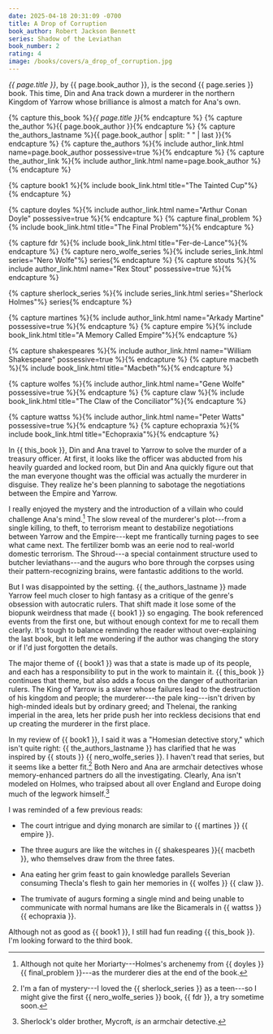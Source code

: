 ```yaml
---
date: 2025-04-18 20:31:09 -0700
title: A Drop of Corruption
book_author: Robert Jackson Bennett
series: Shadow of the Leviathan
book_number: 2
rating: 4
image: /books/covers/a_drop_of_corruption.jpg
---
```


<cite class="book-title">{{ page.title }}</cite>, by <span
class="author-name">{{ page.book_author }}</span>, is the second <span
class="book-series">{{ page.series }}</span> book. This time, Din and Ana
track down a murderer in the northern Kingdom of Yarrow whose brilliance is
almost a match for Ana's own.


{% capture this_book %}<cite class="book-title">{{ page.title }}</cite>{% endcapture %}
{% capture the_author %}<span class="author-name">{{ page.book_author }}</span>{% endcapture %}
{% capture the_authors_lastname %}<span class="author-name">{{ page.book_author | split: " " | last }}</span>{% endcapture %}
{% capture the_authors %}{% include author_link.html name=page.book_author possessive=true %}{% endcapture %}
{% capture the_author_link %}{% include author_link.html name=page.book_author %}{% endcapture %}

{% capture book1 %}{% include book_link.html title="The Tainted Cup"%}{% endcapture %}

{% capture doyles %}{% include author_link.html name="Arthur Conan Doyle" possessive=true %}{% endcapture %}
{% capture final_problem %}{% include book_link.html title="The Final Problem"%}{% endcapture %}

{% capture fdr %}{% include book_link.html title="Fer-de-Lance"%}{% endcapture %}
{% capture nero_wolfe_series %}{% include series_link.html series="Nero Wolfe"%} series{% endcapture %}
{% capture stouts %}{% include author_link.html name="Rex Stout" possessive=true %}{% endcapture %}

{% capture sherlock_series %}{% include series_link.html series="Sherlock Holmes"%} series{% endcapture %}

{% capture martines %}{% include author_link.html name="Arkady Martine" possessive=true %}{% endcapture %}
{% capture empire %}{% include book_link.html title="A Memory Called Empire"%}{% endcapture %}

{% capture shakespeares %}{% include author_link.html name="William Shakespeare" possessive=true %}{% endcapture %}
{% capture macbeth %}{% include book_link.html title="Macbeth"%}{% endcapture %}

{% capture wolfes %}{% include author_link.html name="Gene Wolfe" possessive=true %}{% endcapture %}
{% capture claw %}{% include book_link.html title="The Claw of the Conciliator"%}{% endcapture %}

{% capture wattss %}{% include author_link.html name="Peter Watts" possessive=true %}{% endcapture %}
{% capture echopraxia %}{% include book_link.html title="Echopraxia"%}{% endcapture %}

In {{ this_book }}, Din and Ana travel to Yarrow to solve the murder of a
treasury officer. At first, it looks like the officer was abducted from his
heavily guarded and locked room, but Din and Ana quickly figure out that the
man everyone thought was the official was actually the murderer in disguise.
They realize he's been planning to sabotage the negotiations between the
Empire and Yarrow.

I really enjoyed the mystery and the introduction of a villain who could
challenge Ana's mind.[^moriarty] The slow reveal of the murderer's plot---from
a single killing, to theft, to terrorism meant to destabilize negotiations
between Yarrow and the Empire---kept me frantically turning pages to see what
came next. The fertilizer bomb was an eerie nod to real-world domestic
terrorism. The Shroud---a special containment structure used to
butcher leviathans---and the augurs who bore through the corpses using their
pattern-recognizing brains, were fantastic additions to the world.

[^moriarty]:
    Although not quite her Moriarty---Holmes's archenemy from {{
    doyles }} {{ final_problem }}---as the murderer dies at the end of the
    book.

But I was disappointed by the setting. {{ the_authors_lastname }} made Yarrow
feel much closer to high fantasy as a critique of the genre's obsession with
autocratic rulers. That shift made it lose some of the biopunk weirdness that
made {{ book1 }} so engaging. The book referenced events from the first one,
but without enough context for me to recall them clearly. It's tough to
balance reminding the reader without over-explaining the last book, but it
left me wondering if the author was changing the story or if I'd just
forgotten the details.

The major theme of {{ book1 }} was that a state is made up of its people, and
each has a responsibility to put in the work to maintain it. {{ this_book }}
continues that theme, but also adds a focus on the danger of authoritarian
rulers. The King of Yarrow is a slaver whose failures lead to the destruction
of his kingdom and people; the murderer---the pale king---isn't driven by
high-minded ideals but by ordinary greed; and Thelenai, the ranking imperial
in the area, lets her pride push her into reckless decisions that end up
creating the murderer in the first place.

In my review of {{ book1 }}, I said it was a "Homesian detective story," which
isn't quite right: {{ the_authors_lastname }} has clarified that he was
inspired by {{ stouts }} {{ nero_wolfe_series }}. I haven't read that series,
but it seems like a better fit.[^nero] Both Nero and Ana are armchair
detectives whose memory-enhanced partners do all the investigating. Clearly,
Ana isn't modeled on Holmes, who traipsed about all over England and Europe
doing much of the legwork himself.[^mycroft]

[^nero]:
    I'm a fan of mystery---I loved the {{ sherlock_series }} as a teen---so I
    might give the first {{ nero_wolfe_series }} book, {{ fdr }}, a try
    sometime soon.

[^mycroft]: Sherlock's older brother, Mycroft, _is_ an armchair detective.

I was reminded of a few previous reads:

- The court intrigue and dying monarch are similar to {{ martines }} {{ empire
  }}.

- The three augurs are like the witches in {{ shakespeares }}{{ macbeth }},
  who themselves draw from the three fates.

- Ana eating her grim feast to gain knowledge parallels Severian consuming
  Thecla's flesh to gain her memories in {{ wolfes }} {{ claw }}.

- The trumivate of augurs forming a single mind and being unable to
  communicate with normal humans are like the Bicamerals in {{ wattss }} {{
  echopraxia }}.

Although not as good as {{ book1 }}, I still had fun reading {{ this_book }}.
I'm looking forward to the third book.
